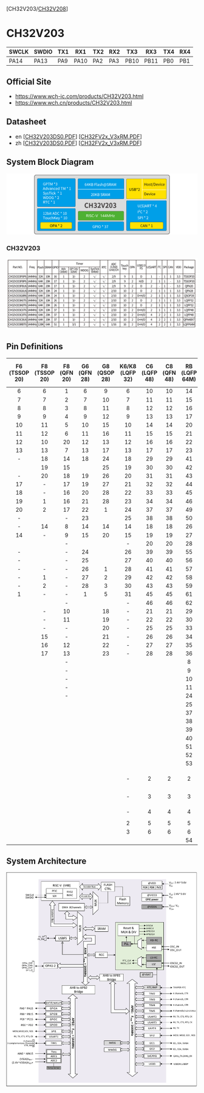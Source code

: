 [CH32V203/[CH32V208](README_CH32V208.md)]

# CH32V203

| SWCLK | SWDIO | TX1 | RX1  | TX2 | RX2 | TX3  | RX3  | TX4  | RX4  |
|-------|-------|-----|------|-----|-----|------|------|------|------|
| PA14  | PA13  | PA9 | PA10 | PA2 | PA3 | PB10 | PB11 | PB0  | PB1  |

## Official Site

- https://www.wch-ic.com/products/CH32V203.html
- https://www.wch.cn/products/CH32V203.html

## Datasheet
- en [[CH32V203DS0.PDF](https://ch32-riscv-ug.github.io/CH32V20x/datasheet_en/CH32V203DS0.PDF)] [[CH32FV2x_V3xRM.PDF](https://ch32-riscv-ug.github.io/CH32V20x/datasheet_en/CH32FV2x_V3xRM.PDF)]
- zh [[CH32V203DS0.PDF](https://ch32-riscv-ug.github.io/CH32V20x/datasheet_zh/CH32V203DS0.PDF)] [[CH32FV2x_V3xRM.PDF](https://ch32-riscv-ug.github.io/CH32V20x/datasheet_zh/CH32FV2x_V3xRM.PDF)]

## System Block Diagram
<img src="image/system_CH32V203.png" />

### CH32V203
<img src="image/product_CH32V203.jpg" />

## Pin Definitions
<table>
    <thead>
        <tr>
            <th>F6&#8203;(TSSOP&#8203;20)</th>
            <th>F8&#8203;(TSSOP&#8203;20)</th>
            <th>F8&#8203;(QFN&#8203;20)</th>
            <th>G6&#8203;(QFN&#8203;28)</th>
            <th>G8&#8203;(QSOP&#8203;28)</th>
            <th>K6/K8&#8203;(LQFP&#8203;32)</th>
            <th>C6&#8203;(LQFP&#8203;48)</th>
            <th>C8&#8203;(QFN&#8203;48)</th>
            <th>RB&#8203;(LQFP&#8203;64M)</th>
            <th>Pin name</th>
            <th>Pin type</th>
            <th>I/O structure</th>
            <th>Main function&#8203;(after reset)</th>
            <th>Note</th>
        </tr>
    </thead>
    <tbody align="center">
        <tr>
            <td>6</td>
            <td>6</td>
            <td>1</td>
            <td>6</td>
            <td>9</td>
            <td>6</td>
            <td>10</td>
            <td>10</td>
            <td>14</td>
            <td>PA0-WKUP</td>
            <td>I/O/A</td>
            <td>-</td>
            <td>PA0</td>
            <td></td>
        </tr>
        <tr>
            <td>7</td>
            <td>7</td>
            <td>2</td>
            <td>7</td>
            <td>10</td>
            <td>7</td>
            <td>11</td>
            <td>11</td>
            <td>15</td>
            <td>PA1</td>
            <td>I/O/A</td>
            <td>-</td>
            <td>PA1</td>
            <td></td>
        </tr>
        <tr>
            <td>8</td>
            <td>8</td>
            <td>3</td>
            <td>8</td>
            <td>11</td>
            <td>8</td>
            <td>12</td>
            <td>12</td>
            <td>16</td>
            <td>PA2</td>
            <td>I/O/A</td>
            <td>-</td>
            <td>PA2</td>
            <td>TX2</td>
        </tr>
        <tr>
            <td>9</td>
            <td>9</td>
            <td>4</td>
            <td>9</td>
            <td>12</td>
            <td>9</td>
            <td>13</td>
            <td>13</td>
            <td>17</td>
            <td>PA3</td>
            <td>I/O/A</td>
            <td>-</td>
            <td>PA3</td>
            <td>RX2</td>
        </tr>
        <tr>
            <td>10</td>
            <td>11</td>
            <td>5</td>
            <td>10</td>
            <td>15</td>
            <td>10</td>
            <td>14</td>
            <td>14</td>
            <td>20</td>
            <td>PA4</td>
            <td>I/O/A</td>
            <td>-</td>
            <td>PA4</td>
            <td></td>
        </tr>
        <tr>
            <td>11</td>
            <td>12</td>
            <td>6</td>
            <td>11</td>
            <td>16</td>
            <td>11</td>
            <td>15</td>
            <td>15</td>
            <td>21</td>
            <td>PA5</td>
            <td>I/O/A</td>
            <td>-</td>
            <td>PA5</td>
            <td></td>
        </tr>
        <tr>
            <td>12</td>
            <td>10</td>
            <td>20</td>
            <td>12</td>
            <td>13</td>
            <td>12</td>
            <td>16</td>
            <td>16</td>
            <td>22</td>
            <td>PA6</td>
            <td>I/O/A</td>
            <td>-</td>
            <td>PA6</td>
            <td></td>
        </tr>
        <tr>
            <td>13</td>
            <td>13</td>
            <td>7</td>
            <td>13</td>
            <td>17</td>
            <td>13</td>
            <td>17</td>
            <td>17</td>
            <td>23</td>
            <td>PA7</td>
            <td>I/O/A</td>
            <td>-</td>
            <td>PA7</td>
            <td></td>
        </tr>
        <tr>
            <td>-</td>
            <td>18</td>
            <td>14</td>
            <td>18</td>
            <td>24</td>
            <td>18</td>
            <td>29</td>
            <td>29</td>
            <td>41</td>
            <td>PA8</td>
            <td>I/O</td>
            <td>FT</td>
            <td>PA8</td>
            <td></td>
        </tr>
        <tr>
            <td></td>
            <td>19</td>
            <td>15</td>
            <td></td>
            <td>25</td>
            <td>19</td>
            <td>30</td>
            <td>30</td>
            <td>42</td>
            <td>PA9</td>
            <td>I/O</td>
            <td>FT</td>
            <td>PA9</td>
            <td>TX1</td>
        </tr>
        <tr>
            <td>-</td>
            <td>20</td>
            <td>18</td>
            <td>19</td>
            <td>26</td>
            <td>20</td>
            <td>31</td>
            <td>31</td>
            <td>43</td>
            <td>PA10</td>
            <td>I/O</td>
            <td>FT</td>
            <td>PA10</td>
            <td>RX1</td>
        </tr>
        <tr>
            <td>17</td>
            <td>-</td>
            <td>17</td>
            <td>19</td>
            <td>27</td>
            <td>21</td>
            <td>32</td>
            <td>32</td>
            <td>44</td>
            <td>PA11</td>
            <td>I/O/A</td>
            <td>FT</td>
            <td>PA11</td>
            <td></td>
        </tr>
        <tr>
            <td>18</td>
            <td>-</td>
            <td>16</td>
            <td>20</td>
            <td>28</td>
            <td>22</td>
            <td>33</td>
            <td>33</td>
            <td>45</td>
            <td>PA12</td>
            <td>I/O/A</td>
            <td>FT</td>
            <td>PA12</td>
            <td></td>
        </tr>
        <tr>
            <td>19</td>
            <td>1</td>
            <td>16</td>
            <td>21</td>
            <td>28</td>
            <td>23</td>
            <td>34</td>
            <td>34</td>
            <td>46</td>
            <td>PA13</td>
            <td>I/O</td>
            <td>FT</td>
            <td>SWDIO</td>
            <td>SWDIO</td>
        </tr>
        <tr>
            <td>20</td>
            <td>2</td>
            <td>17</td>
            <td>22</td>
            <td>1</td>
            <td>24</td>
            <td>37</td>
            <td>37</td>
            <td>49</td>
            <td>PA14</td>
            <td>I/O</td>
            <td>FT</td>
            <td>SWCLK</td>
            <td>SWCLK</td>
        </tr>
        <tr>
            <td>-</td>
            <td></td>
            <td>-</td>
            <td>23</td>
            <td></td>
            <td>25</td>
            <td>38</td>
            <td>38</td>
            <td>50</td>
            <td>PA15</td>
            <td>I/O</td>
            <td>FT</td>
            <td>PA15</td>
            <td></td>
        </tr>
        <tr>
            <td>-</td>
            <td>14</td>
            <td>8</td>
            <td>14</td>
            <td>14</td>
            <td>14</td>
            <td>18</td>
            <td>18</td>
            <td>26</td>
            <td>PB0</td>
            <td>I/O/A</td>
            <td>-</td>
            <td>PB0</td>
            <td>TX4</td>
        </tr>
        <tr>
            <td>14</td>
            <td>-</td>
            <td>9</td>
            <td>15</td>
            <td>20</td>
            <td>15</td>
            <td>19</td>
            <td>19</td>
            <td>27</td>
            <td>PB1</td>
            <td>I/O/A</td>
            <td>-</td>
            <td>PB1</td>
            <td>RX4</td>
        </tr>
        <tr>
            <td></td>
            <td></td>
            <td>-</td>
            <td></td>
            <td></td>
            <td>-</td>
            <td>20</td>
            <td>20</td>
            <td>28</td>
            <td>PB2</td>
            <td>I/O</td>
            <td>FT</td>
            <td>PB2</td>
            <td></td>
        </tr>
        <tr>
            <td>-</td>
            <td></td>
            <td>-</td>
            <td>24</td>
            <td></td>
            <td>26</td>
            <td>39</td>
            <td>39</td>
            <td>55</td>
            <td>PB3</td>
            <td>I/O</td>
            <td>FT</td>
            <td>PB3</td>
            <td></td>
        </tr>
        <tr>
            <td>-</td>
            <td></td>
            <td>-</td>
            <td>25</td>
            <td></td>
            <td>27</td>
            <td>40</td>
            <td>40</td>
            <td>56</td>
            <td>PB4</td>
            <td>I/O</td>
            <td>FT</td>
            <td>PB4</td>
            <td></td>
        </tr>
        <tr>
            <td>-</td>
            <td>-</td>
            <td>-</td>
            <td>26</td>
            <td>1</td>
            <td>28</td>
            <td>41</td>
            <td>41</td>
            <td>57</td>
            <td>PB5</td>
            <td>I/O</td>
            <td>FT</td>
            <td>PB5</td>
            <td></td>
        </tr>
        <tr>
            <td>-</td>
            <td>1</td>
            <td>-</td>
            <td>27</td>
            <td>2</td>
            <td>29</td>
            <td>42</td>
            <td>42</td>
            <td>58</td>
            <td>PB6</td>
            <td>I/O</td>
            <td>FT</td>
            <td>PB6</td>
            <td></td>
        </tr>
        <tr>
            <td>-</td>
            <td>2</td>
            <td>-</td>
            <td>28</td>
            <td>3</td>
            <td>30</td>
            <td>43</td>
            <td>43</td>
            <td>59</td>
            <td>PB7</td>
            <td>I/O</td>
            <td>FT</td>
            <td>PB7</td>
            <td></td>
        </tr>
        <tr>
            <td>1</td>
            <td>-</td>
            <td>-</td>
            <td>1</td>
            <td>5</td>
            <td>31</td>
            <td>45</td>
            <td>45</td>
            <td>61</td>
            <td>PB8</td>
            <td>I/O/A</td>
            <td>FT</td>
            <td>PB8</td>
            <td></td>
        </tr>
        <tr>
            <td></td>
            <td></td>
            <td>-</td>
            <td></td>
            <td></td>
            <td>-</td>
            <td>46</td>
            <td>46</td>
            <td>62</td>
            <td>PB9</td>
            <td>I/O/A</td>
            <td>FT</td>
            <td>PB9</td>
            <td></td>
        </tr>
        <tr>
            <td></td>
            <td>-</td>
            <td>10</td>
            <td></td>
            <td>18</td>
            <td>-</td>
            <td>21</td>
            <td>21</td>
            <td>29</td>
            <td>PB10</td>
            <td>I/O/A</td>
            <td>FT</td>
            <td>PB10</td>
            <td>TX3</td>
        </tr>
        <tr>
            <td></td>
            <td>-</td>
            <td>11</td>
            <td></td>
            <td>19</td>
            <td>-</td>
            <td>22</td>
            <td>22</td>
            <td>30</td>
            <td>PB11</td>
            <td>I/O/A</td>
            <td>FT</td>
            <td>PB11</td>
            <td>RX3</td>
        </tr>
        <tr>
            <td></td>
            <td>-</td>
            <td>-</td>
            <td></td>
            <td>20</td>
            <td>-</td>
            <td>25</td>
            <td>25</td>
            <td>33</td>
            <td>PB12</td>
            <td>I/O/A</td>
            <td>FT</td>
            <td>PB12</td>
            <td></td>
        </tr>
        <tr>
            <td></td>
            <td>15</td>
            <td>-</td>
            <td></td>
            <td>21</td>
            <td>-</td>
            <td>26</td>
            <td>26</td>
            <td>34</td>
            <td>PB13</td>
            <td>I/O/A</td>
            <td>FT</td>
            <td>PB13</td>
            <td></td>
        </tr>
        <tr>
            <td></td>
            <td>16</td>
            <td>12</td>
            <td></td>
            <td>22</td>
            <td>-</td>
            <td>27</td>
            <td>27</td>
            <td>35</td>
            <td>PB14</td>
            <td>I/O/A</td>
            <td>FT</td>
            <td>PB14</td>
            <td></td>
        </tr>
        <tr>
            <td></td>
            <td>17</td>
            <td>13</td>
            <td></td>
            <td>23</td>
            <td>-</td>
            <td>28</td>
            <td>28</td>
            <td>36</td>
            <td>PB15</td>
            <td>I/O/A</td>
            <td>FT</td>
            <td>PB15</td>
            <td></td>
        </tr>
        <tr>
            <td></td>
            <td></td>
            <td>-</td>
            <td></td>
            <td></td>
            <td></td>
            <td></td>
            <td></td>
            <td>8</td>
            <td>PC0</td>
            <td>I/O/A</td>
            <td>-</td>
            <td>PC0</td>
            <td></td>
        </tr>
        <tr>
            <td></td>
            <td></td>
            <td>-</td>
            <td></td>
            <td></td>
            <td></td>
            <td></td>
            <td></td>
            <td>9</td>
            <td>PC1</td>
            <td>I/O/A</td>
            <td>-</td>
            <td>PC1</td>
            <td></td>
        </tr>
        <tr>
            <td></td>
            <td></td>
            <td>-</td>
            <td></td>
            <td></td>
            <td></td>
            <td></td>
            <td></td>
            <td>10</td>
            <td>PC2</td>
            <td>I/O/A</td>
            <td>-</td>
            <td>PC2</td>
            <td></td>
        </tr>
        <tr>
            <td></td>
            <td></td>
            <td>-</td>
            <td></td>
            <td></td>
            <td></td>
            <td></td>
            <td></td>
            <td>11</td>
            <td>PC3</td>
            <td>I/O/A</td>
            <td>-</td>
            <td>PC3</td>
            <td></td>
        </tr>
        <tr>
            <td></td>
            <td></td>
            <td>-</td>
            <td></td>
            <td></td>
            <td></td>
            <td></td>
            <td></td>
            <td>24</td>
            <td>PC4</td>
            <td>I/O/A</td>
            <td></td>
            <td>PC4</td>
            <td></td>
        </tr>
        <tr>
            <td></td>
            <td></td>
            <td></td>
            <td></td>
            <td></td>
            <td></td>
            <td></td>
            <td></td>
            <td>25</td>
            <td>PC5</td>
            <td>I/O/A</td>
            <td></td>
            <td>PC5</td>
            <td></td>
        </tr>
        <tr>
            <td></td>
            <td></td>
            <td></td>
            <td></td>
            <td></td>
            <td></td>
            <td></td>
            <td></td>
            <td>37</td>
            <td>PC6</td>
            <td>I/O/A</td>
            <td>FT</td>
            <td>PC6</td>
            <td></td>
        </tr>
        <tr>
            <td></td>
            <td></td>
            <td></td>
            <td></td>
            <td></td>
            <td></td>
            <td></td>
            <td></td>
            <td>38</td>
            <td>PC7</td>
            <td>I/O/A</td>
            <td>FT</td>
            <td>PC7</td>
            <td></td>
        </tr>
        <tr>
            <td></td>
            <td></td>
            <td></td>
            <td></td>
            <td></td>
            <td></td>
            <td></td>
            <td></td>
            <td>39</td>
            <td>PC8</td>
            <td>I/O/A</td>
            <td>FT</td>
            <td>PC8</td>
            <td></td>
        </tr>
        <tr>
            <td></td>
            <td></td>
            <td></td>
            <td></td>
            <td></td>
            <td></td>
            <td></td>
            <td></td>
            <td>40</td>
            <td>PC9</td>
            <td>I/O/A</td>
            <td>FT</td>
            <td>PC9</td>
            <td></td>
        </tr>
        <tr>
            <td></td>
            <td></td>
            <td></td>
            <td></td>
            <td></td>
            <td></td>
            <td></td>
            <td></td>
            <td>51</td>
            <td>PC10</td>
            <td>I/O</td>
            <td>FT</td>
            <td>PC10</td>
            <td></td>
        </tr>
        <tr>
            <td></td>
            <td></td>
            <td></td>
            <td></td>
            <td></td>
            <td></td>
            <td></td>
            <td></td>
            <td>52</td>
            <td>PC11</td>
            <td>I/O</td>
            <td>FT</td>
            <td>PC11</td>
            <td></td>
        </tr>
        <tr>
            <td></td>
            <td></td>
            <td></td>
            <td></td>
            <td></td>
            <td></td>
            <td></td>
            <td></td>
            <td>53</td>
            <td>PC12</td>
            <td>I/O</td>
            <td>FT</td>
            <td>PC12</td>
            <td></td>
        </tr>
        <tr>
            <td></td>
            <td></td>
            <td></td>
            <td></td>
            <td></td>
            <td>-</td>
            <td>2</td>
            <td>2</td>
            <td>2</td>
            <td>PC13&#8203;TAMPER RTC</td>
            <td>I/O</td>
            <td>-</td>
            <td>PC13</td>
            <td></td>
        </tr>
        <tr>
            <td></td>
            <td></td>
            <td></td>
            <td></td>
            <td></td>
            <td>-</td>
            <td>3</td>
            <td>3</td>
            <td>3</td>
            <td>PC14&#8203;OSC32_IN</td>
            <td>I/O/A</td>
            <td>-</td>
            <td>PC14</td>
            <td></td>
        </tr>
        <tr>
            <td></td>
            <td></td>
            <td></td>
            <td></td>
            <td></td>
            <td>-</td>
            <td>4</td>
            <td>4</td>
            <td>4</td>
            <td>PC15&#8203;OSC32_OUT</td>
            <td>I/O/A</td>
            <td>-</td>
            <td>PC15</td>
            <td></td>
        </tr>
        <tr>
            <td></td>
            <td></td>
            <td></td>
            <td></td>
            <td></td>
            <td>2</td>
            <td>5</td>
            <td>5</td>
            <td>5</td>
            <td>OSC_IN</td>
            <td>I/A</td>
            <td>-</td>
            <td>OSC_IN</td>
            <td>(PD0)</td>
        </tr>
        <tr>
            <td></td>
            <td></td>
            <td></td>
            <td></td>
            <td></td>
            <td>3</td>
            <td>6</td>
            <td>6</td>
            <td>6</td>
            <td>OSC_OUT</td>
            <td>O/A</td>
            <td>-</td>
            <td>OSC_OUT</td>
            <td>(PD1)</td>
        </tr>
        <tr>
            <td></td>
            <td></td>
            <td></td>
            <td></td>
            <td></td>
            <td></td>
            <td></td>
            <td></td>
            <td>54</td>
            <td>PD2</td>
            <td>I/O</td>
            <td>FT</td>
            <td>PD2</td>
            <td></td>
        </tr>
    </tbody>
</table>

## System Architecture
<img src="image/architecture_CH32V203.png" />
